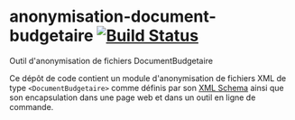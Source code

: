 # anonymisation-document-budgetaire [![Build Status](https://travis-ci.org/dtc-innovation/anonymisation-document-budgetaire.svg?branch=master)](https://travis-ci.org/dtc-innovation/anonymisation-document-budgetaire)

Outil d'anonymisation de fichiers DocumentBudgetaire

Ce dépôt de code contient un module d'anonymisation de fichiers XML de type `<DocumentBudgetaire>` comme définis par son [XML Schema](http://odm-budgetaire.org/doc-schema/doc-schema.html) ainsi que son encapsulation dans une page web et dans un outil en ligne de commande.
